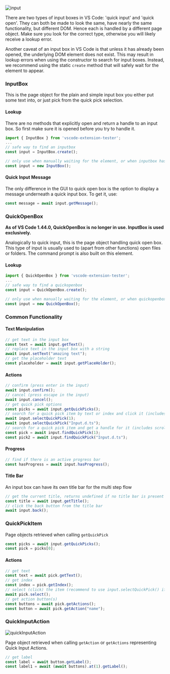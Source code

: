 ![input](https://user-images.githubusercontent.com/4181232/56664195-fce5c900-66a7-11e9-950f-566a975f9adc.png)

There are two types of input boxes in VS Code: 'quick input' and 'quick open'. They can both be made to look the same, have nearly the same functionality, but different DOM. Hence each is handled by a different page object. Make sure you look for the correct type, otherwise you will likely receive a lookup error.

Another caveat of an input box in VS Code is that unless it has already been opened, the underlying DOM element does not exist. This may result in lookup errors when using the constructor to search for input boxes. Instead, we recommend using the static `create` method that will safely wait for the element to appear.

### InputBox

This is the page object for the plain and simple input box you either put some text into, or just pick from the quick pick selection.

#### Lookup

There are no methods that explicitly open and return a handle to an input box. So first make sure it is opened before you try to handle it.

```typescript
import { InputBox } from 'vscode-extension-tester';
...
// safe way to find an inputbox
const input = InputBox.create();

// only use when manually waiting for the element, or when inputbox has already been opened
const input = new InputBox();
```

#### Quick Input Message

The only difference in the GUI to quick open box is the option to display a message underneath a quick input box. To get it, use:

```typescript
const message = await input.getMessage();
```

### QuickOpenBox

**As of VS Code 1.44.0, QuickOpenBox is no longer in use. InputBox is used exclusively.**

Analogically to quick input, this is the page object handling quick open box. This type of input is usually used to (apart from other functions) open files or folders. The command prompt is also built on this element.

#### Lookup

```typescript
import { QuickOpenBox } from 'vscode-extension-tester';
...
// safe way to find a quickopenbox
const input = QuickOpenBox.create();

// only use when manually waiting for the element, or when quickopenbox has already been opened
const input = new QuickOpenBox();
```

### Common Functionality

#### Text Manipulation

```typescript
// get text in the input box
const text = await input.getText();
// replace text in the input box with a string
await input.setText("amazing text");
// get the placeholder text
const placeholder = await input.getPlaceHolder();
```

#### Actions

```typescript
// confirm (press enter in the input)
await input.confirm();
// cancel (press escape in the input)
await input.cancel();
// get quick pick options
const picks = await input.getQuickPicks();
// search for a quick pick item by text or index and click it (includes scrolling if item is not visible)
await input.selectQuickPick(1);
await input.selectQuickPick("Input.d.ts");
// search for a quick pick item and get a handle for it (includes scrolling if item is not visible)
const pick = await input.findQuickPick(1);
const pick2 = await input.findQuickPick("Input.d.ts");
```

#### Progress

```typescript
// find if there is an active progress bar
const hasProgress = await input.hasProgress();
```

#### Title Bar

An input box can have its own title bar for the multi step flow

```typescript
// get the current title, returns undefined if no title bar is present
const title = await input.getTitle();
// click the back button from the title bar
await input.back();
```

### QuickPickItem

Page objects retrieved when calling `getQuickPick`

```typescript
const picks = await input.getQuickPicks();
const pick = picks[0];
```

#### Actions

```typescript
// get text
const text = await pick.getText();
// get index
const index = pick.getIndex();
// select (click) the item (recommend to use input.selectQuickPick() if possible)
await pick.select();
// get action button(s)
const buttons = await pick.getActions();
const button = await pick.getAction("name");
```

### QuickInputAction

![quickInputAction](./images/quickInputAction.png)

Page object retrieved when calling `getAction` or `getActions` representing Quick Input Actions.

```typescript
// get label
const label = await button.getLabel();
const label1 = await (await buttons).at(1).getLabel();
```
